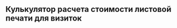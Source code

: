 ## Кулькулятор расчета стоимости листовой печати для визиток
<div id="integratedCalculator"></div>
<!-- <script>window.pxp.frontend = null</script> -->
<script src="//demo.pixlpark.ru/api/calc/externalCalc"></script>
<script>window.pxp.frontend = null</script>
<script>
  var container = document.getElementById("integratedCalculator");
  console.log(123);
  var params = { 
		materialType: "sheet-printing",
		material: '1005705',
        origin: 'https://demo.pixlpark.ru',
	};
  var integrated = new PxpCalcManager(container, params);
</script>
